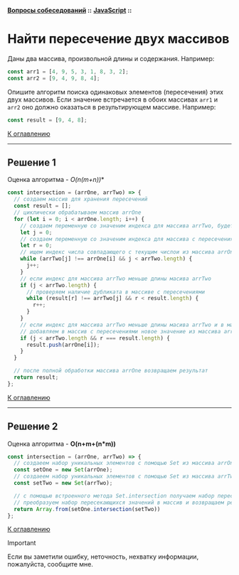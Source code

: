 **[Вопросы собеседований](../../README.md#tasks) ::** 
**[JavaScript](../../README.md#tasks-javascript) ::**
# Найти пересечение двух массивов

Даны два массива, произвольной длины и содержания. Например:
```javascript
const arr1 = [4, 9, 5, 3, 1, 8, 3, 2];
const arr2 = [9, 4, 9, 8, 4];
```
Опишите алгоритм поиска одинаковых элементов (пересечения) этих двух массивов. Если значение встречается в обоих массивах `arr1` и `arr2` оно должно оказаться в результирующем массиве. Например:
```javascript
const result = [9, 4, 8];
```

[К оглавлению](../../README.md#tasks-javascript)

---

## Решение 1
Оценка алгоритма - **O(n*(m+n))**

```javascript
const intersection = (arrOne, arrTwo) => {
  // создаем массив для хранения пересечений
  const result = [];
  // циклически обрабатываем массив arrOne
  for (let i = 0; i < arrOne.length; i++) {
    // создаем переменную со значеним индекса для массива arrTwo, будет обнуляться для каждого нового значения массива arrOne
    let j = 0;
    // создаем переменную со значеним индекса для массива с пересечениями, будет обнуляться для каждого нового значения массива arrOne
    let r = 0;
    // ищем индекс числа совпадающего с текущим числои из массива arrOne в массиве arrTwo
    while (arrTwo[j] !== arrOne[i] && j < arrTwo.length) {
      j++;
    }
    // если индекс для массива arrTwo меньше длины масива arrTwo
    if (j < arrTwo.length) {
      // проверяем наличие дубликата в массиве с пересечениями
      while (result[r] !== arrTwo[j] && r < result.length) {
        r++;
      }
    }
    // если индекс для массива arrTwo меньше длины масива arrTwo и в массиве с пересечениями нет такого значения
    // добавляем в массив с пересечениями новое значение из массива arrOne
    if (j < arrTwo.length && r === result.length) {
      result.push(arrOne[i]);
    }
  }

  // после полной обработки массива arrOne возвращаем результат
  return result;
};
```

[К оглавлению](../../README.md#tasks-javascript)

---

## Решение 2
Оценка алгоритма - **O(n+m+(n*m))**

```javascript
const intersection = (arrOne, arrTwo) => {
  // создаеем набор уникальных элементов с помощью Set из массива arrOne
  const setOne = new Set(arrOne);
  // создаеем набор уникальных элементов с помощью Set из массива arrTwo
  const setTwo = new Set(arrTwo);

  // с помощью встроенного метода Set.intersection получаем набор пересекающихся значений
  // преобразуем набор пересекающихся значений в массив и возвращаем результат
  return Array.from(setOne.intersection(setTwo))
};
```

[К оглавлению](../../README.md#tasks-javascript)

> [!IMPORTANT]
> Если вы заметили ошибку, неточность, нехватку информации, пожалуйста, сообщите мне.
